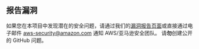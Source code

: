 ## 报告漏洞

如果您在本项目中发现潜在的安全问题，请通过我们的[漏洞报告页面](http://aws.amazon.com/security/vulnerability-reporting/)或直接通过电子邮件 aws-security@amazon.com 通知 AWS/亚马逊安全团队。
请**勿**创建公开的 GitHub 问题。


